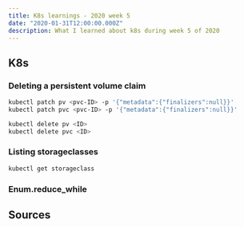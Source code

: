 ```yaml
---
title: K8s learnings - 2020 week 5
date: "2020-01-31T12:00:00.000Z"
description: What I learned about k8s during week 5 of 2020
---
```


## K8s

### Deleting a persistent volume claim

```bash
kubectl patch pv <pvc-ID> -p '{"metadata":{"finalizers":null}}'
kubectl patch pvc <pvc-ID> -p '{"metadata":{"finalizers":null}}'

kubectl delete pv <ID>
kubectl delete pvc <ID>
```

### Listing storageclasses

```bash
kubectl get storageclass
```

### Enum.reduce_while

## Sources

[delete-pvc]: https://www.digitalocean.com/community/questions/unable-to-delete-pvc-volume
[nfs]: https://medium.com/@Sushil_Kumar/readwritemany-persistent-volumes-in-google-kubernetes-engine-a0b93e203180